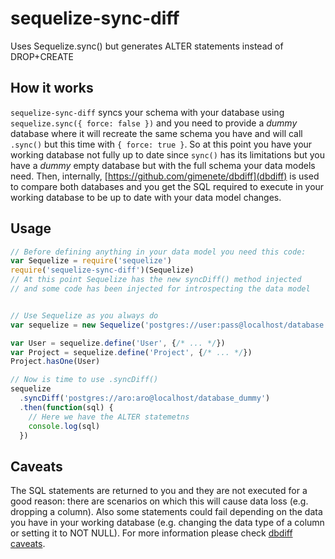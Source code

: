 # sequelize-sync-diff

Uses Sequelize.sync() but generates ALTER statements instead of DROP+CREATE

## How it works

`sequelize-sync-diff` syncs your schema with your database using `sequelize.sync({ force: false })` and you need to provide a _dummy_ database where it will recreate the same schema you have and will call `.sync()` but this time with `{ force: true }`. So at this point you have your working database not fully up to date since `sync()` has its limitations but you have a _dummy_ empty database but with the full schema your data models need. Then, internally, [https://github.com/gimenete/dbdiff](dbdiff) is used to compare both databases and you get the SQL required to execute in your working database to be up to date with your data model changes.

## Usage

```javascript
// Before defining anything in your data model you need this code:
var Sequelize = require('sequelize')
require('sequelize-sync-diff')(Sequelize)
// At this point Sequelize has the new syncDiff() method injected
// and some code has been injected for introspecting the data model


// Use Sequelize as you always do
var sequelize = new Sequelize('postgres://user:pass@localhost/database', {})

var User = sequelize.define('User', {/* ... */})
var Project = sequelize.define('Project', {/* ... */})
Project.hasOne(User)

// Now is time to use .syncDiff()
sequelize
  .syncDiff('postgres://aro:aro@localhost/database_dummy')
  .then(function(sql) {
    // Here we have the ALTER statemetns
    console.log(sql)
  })
```

## Caveats

The SQL statements are returned to you and they are not executed for a good reason: there are scenarios on which this will cause data loss (e.g. dropping a column). Also some statements could fail depending on the data you have in your working database (e.g. changing the data type of a column or setting it to NOT NULL). For more information please check [dbdiff caveats](https://github.com/gimenete/dbdiff#caveats).
